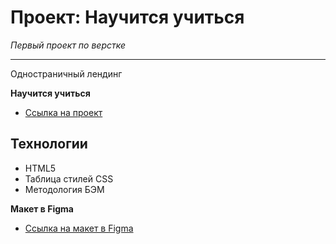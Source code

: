 # Проект: Научится учиться
_Первый проект по верстке_
___
Одностраничный лендинг


**Научится учиться**
* [Ссылка на проект](https://aleksandr-levitskyi.github.io/mesto/)

## Технологии

- HTML5
- Таблица стилей CSS 
- Методология БЭМ


**Макет в Figma**

* [Ссылка на макет в Figma](https://www.figma.com/file/2cn9N9jSkmxD84oJik7xL7/JavaScript.-Sprint-4?node-id=0%3A1)